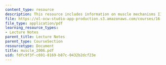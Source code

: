 ```yaml
---
content_type: resource
description: This resource includes information on muscle mechanisms II.
file: https://ol-ocw-studio-app-production.s3.amazonaws.com/courses/16-423j-aerospace-biomedical-and-life-support-engineering-spring-2006/fdfc9f3fc6918169b87c0432b2dcf23e_muscle_2006.pdf
file_type: application/pdf
learning_resource_types:
- Lecture Notes
parent_title: Lecture Notes
parent_type: CourseSection
resourcetype: Document
title: muscle_2006.pdf
uid: fdfc9f3f-c691-8169-b87c-0432b2dcf23e
---
```

